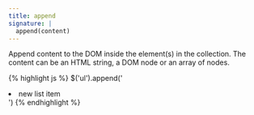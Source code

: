 ```yaml
---
title: append
signature: |
  append(content)
---
```


Append content to the DOM inside the element(s) in the collection. The content
can be an HTML string, a DOM node or an array of nodes.

{% highlight js %}
$('ul').append('<li>new list item</li>')
{% endhighlight %}
